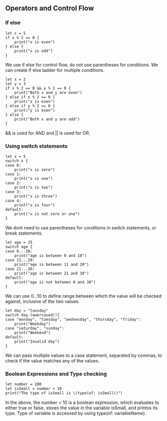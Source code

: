 ## Operators and Control Flow

### If else
```
let x = 5
if x % 2 == 0 {
    print("x is even")
} else {
    print("x is odd")
}
```
We use if else for control flow, do not use parentheses for conditions. We can create if else ladder for multiple conditions.
```
let x = 2
let y = 3
if x % 2 == 0 && y % 2 == 0 {
    print("Both x and y are even")
} else if x % 2 == 0 {
    print("x is even")
} else if y % 2 == 0 {
    print("y is even")
} else {
    print("Both x and y are odd")
}
```
&& is used for AND and || is used for OR.

### Using switch statements

```
let x = 5
switch x {
case 0:
    print("x is zero")
case 1:
    print("x is one")
case 2:
    print("x is two")
case 3:
    print("x is three")
case 4:
    print("x is four")
default:
    print("x is not zero or one")
}
```
We dont need to use parentheses for conditions in switch statements, or break statements.
```
let age = 25
switch age {
case 0...10:
    print("age is between 0 and 10")
case 11...20:
    print("age is between 11 and 20")
case 21...30:
    print("age is between 21 and 30")
default:
    print("age is not between 0 and 30")
}
```

We can use 0...10 to define range between which the value will be checked against, inclusive of the two values. 
```
let day = "tuesday"
switch day.lowercased(){
case "monday", "tuesday", "wednesday", "thursday", "friday":
    print("Weekday")
case "saturday", "sunday":
    print("Weekend")
default:
    print("Invalid day")
}
```

We can pass multiple values to a case statement, separated by commas, to check if the value matches any of the values.

### Boolean Expressions and Type checking

```
let number = 100
let isSmall = number < 10
print("The type of isSmall is \(type(of: isSmall))")
```
In the above, the number < 10 is a boolean expression, which evaluates to either true or false, stores the value in the variable isSmall, and printss its type. Type of variable is accessed by using type(of: variableName).

